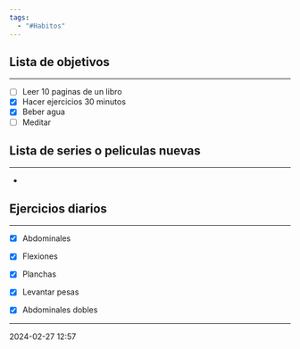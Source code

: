 ```yaml
---
tags:
  - "#Habitos"
---
```


## Lista de objetivos
---
- [ ] Leer 10 paginas de un libro
- [x] Hacer ejercicios 30 minutos
- [x] Beber agua
- [ ] Meditar

## Lista de series o peliculas nuevas
---
- 


## Ejercicios diarios
---
- [x] Abdominales
- [x] Flexiones
- [x] Planchas
- [x] Levantar pesas
- [x] Abdominales dobles


---
2024-02-27 12:57